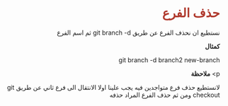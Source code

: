 <div  dir="rtl">  <h1  style="color:#B03A2E"  >حذف الفرع</h1>


<p>نستطيع ان نحذف الفرع عن طريق git branch -d ثم اسم الفرع   </p>
<p> <b> كمثال  </b> </p>
<p>  git branch -d branch2 new-branch </p>
p>  <b>ملاحظة  </b></p>
<p> لانستطيع حذف فرع متواجدين فيه يجب علينا اولا الانتقال الى فرع ثاني عن طريق git checkout ومن ثم حذف الفرع المراد حذفه </p> </div>
 


